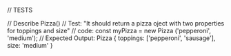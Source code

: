 // TESTS

// Describe Pizza()
// Test: "It should return a pizza oject with two properties for toppings and size"
// code: const myPizza = new Pizza ('pepperoni', 'medium');
// Expected Output: Pizza { toppings: ['pepperoni', 'sausage'], size: 'medium' }